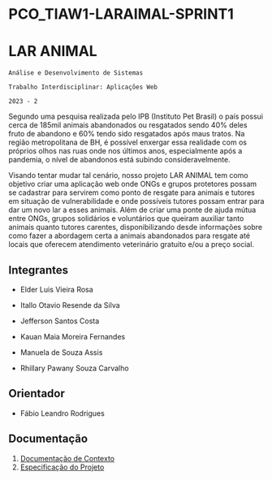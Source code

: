 # PCO_TIAW1-LARAIMAL-SPRINT1

# LAR ANIMAL 

`Análise e Desenvolvimento de Sistemas` 

`Trabalho Interdisciplinar: Aplicações Web` 

`2023 - 2` 

Segundo uma pesquisa realizada pelo IPB (Instituto Pet Brasil) o país possui cerca de 185mil animais abandonados ou resgatados sendo 40% deles fruto de abandono e 60% tendo sido resgatados após maus tratos. Na região metropolitana de BH, é possível enxergar essa realidade com os próprios olhos nas ruas onde nos últimos anos, especialmente após a pandemia, o nível de abandonos está subindo consideravelmente. 

Visando tentar mudar tal cenário, nosso projeto LAR ANIMAL tem como objetivo criar uma aplicação web onde ONGs e grupos protetores possam se cadastrar para servirem como ponto de resgate para animais e tutores em situação de vulnerabilidade e onde possíveis tutores possam entrar para dar um novo lar a esses animais. Além de criar uma ponte de ajuda mútua entre ONGs, grupos solidários e voluntários que queiram auxiliar tanto animais quanto tutores carentes, disponibilizando desde informações sobre como fazer a abordagem certa a animais abandonados para resgate até locais que oferecem atendimento veterinário gratuito e/ou a preço social. 
  

## Integrantes 

* Elder Luis Vieira Rosa 

* Itallo Otavio Resende da Silva 

* Jefferson Santos Costa 

* Kauan Maia Moreira Fernandes 

* Manuela de Souza Assis 

* Rhillary Pawany Souza Carvalho 

  
## Orientador 

* Fábio Leandro Rodrigues 

## Documentação

<ol>
<li><a href="docs/Documentação de contexto"> Documentação de Contexto</a></li>
<li><a href="docs/Especificação do projeto"> Especificação do Projeto</a></li>
</ol>
